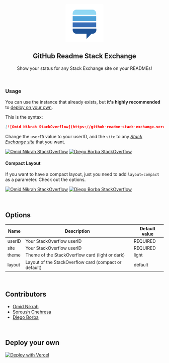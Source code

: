 <br>

<p align="center">
  <img width="120px" src="stackexchange.svg" />
  <h2 align="center">GitHub Readme Stack Exchange</h2>
  <p align="center">Show your status for any Stack Exchange site on your READMEs!</p>
</p>

<br>

### Usage

You can use the instance that already exists, but **it's highly recommended** to [deploy on your own](#deploy-your-own).

This is the syntax:

```md
[![Omid Nikrah StackOverflow](https://github-readme-stack-exchange.vercel.app/?userID=6558042&site=stackoverflow)](https://stackoverflow.com/users/6558042/omid-nikrah)
```

Change the `userID` value to your userID, and the `site` to any [*Stack Exchange site*](https://stackexchange.com/sites) that you want.

[![Omid Nikrah StackOverflow](https://github-readme-stack-exchange.vercel.app/?userID=6558042&site=stackoverflow)](https://stackoverflow.com/users/6558042/omid-nikrah)
[![Diego Borba StackOverflow](https://github-readme-stack-exchange.vercel.app/?userID=21144042&site=stackoverflow&theme=dark)](https://stackoverflow.com/users/21144042/diego-borba)

#### Compact Layout

If you want to have a compact layout, just you need to add `layout=compact` as a parameter. Check out the options.

[![Omid Nikrah StackOverflow](https://github-readme-stack-exchange.vercel.app/?userID=6558042&site=stackoverflow&layout=compact)](https://stackoverflow.com/users/6558042/omid-nikrah)
[![Diego Borba StackOverflow](https://github-readme-stack-exchange.vercel.app/?userID=21144042&site=stackoverflow&layout=compact&theme=dark)](https://stackoverflow.com/users/21144042/diego-borba)


<br>

## Options
|    Name    |           Description           |        Default value       |
| ---------- | ------------------------------- | -------------------------- |
| userID     | Your StackOverflow userID            | REQUIRED                |
| site     | Your StackOverflow userID            | REQUIRED                |
| theme      | Theme of the StackOverflow card (light or dark)      | light     |
| layout     | Layout of the StackOverflow card (compact or default) | default |    

<br>

## Contributors
- [Omid Nikrah](https://github.com/omidnikrah)
- [Soroush Chehresa](https://github.com/soroushchehresa)
- [Diego Borba](https://github.com/diegoborbadev)

<br>

<a name="deploy-your-own"></a>

## Deploy your own
[![Deploy with Vercel](https://vercel.com/button)](https://vercel.com/import/git?s=https://github.com/diegoborbadev/github-readme-stack-exchange)
